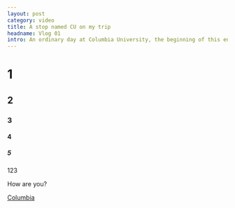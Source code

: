 ```yaml
---
layout: post
category: video
title: A stop named CU on my trip
headname: Vlog 01
intro: An ordinary day at Columbia University, the beginning of this entire new experience.
---
```

# 1
## 2
### 3
#### 4
##### 5

123

How are you?

[Columbia](http://www.columbia.edu)